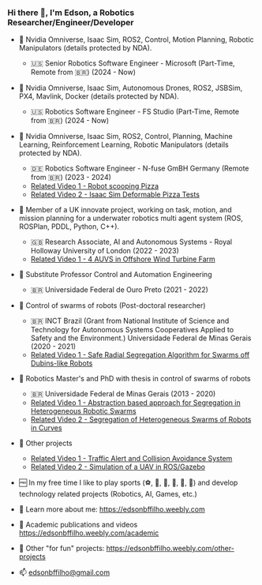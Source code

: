 ### Hi there 👋, I'm Edson, a Robotics Researcher/Engineer/Developer

- :robot: Nvidia Omniverse, Isaac Sim, ROS2, Control, Motion Planning, Robotic Manipulators (details protected by NDA).
  - :us: Senior Robotics Software Engineer - Microsoft (Part-Time, Remote from 🇧🇷) (2024 - Now)

- :robot: Nvidia Omniverse, Isaac Sim, Autonomous Drones, ROS2, JSBSim, PX4, Mavlink, Docker (details protected by NDA).
  - :us: Robotics Software Engineer - FS Studio (Part-Time, Remote from :brazil:) (2024 - Now)

- :robot: Nvidia Omniverse, Isaac Sim, ROS2, Control, Planning, Machine Learning, Reinforcement Learning, Robotic Manipulators (details protected by NDA).
  - :de: Robotics Software Engineer - N-fuse GmBH Germany (Remote from :brazil:) (2023 - 2024)
  - [Related Video 1 - Robot scooping Pizza](https://www.youtube.com/watch?v=kLMvVMQh2kI)
  - [Related Video 2 - Isaac Sim Deformable Pizza Tests](https://www.youtube.com/watch?v=xqo80AxXEqs)

- :robot: Member of a UK innovate project, working on task, motion, and mission planning for a underwater robotics multi agent system (ROS, ROSPlan, PDDL, Python, C++).
  - :uk: Research Associate, AI and Autonomous Systems - Royal Holloway University of London (2022 - 2023)
  - [Related Video 1 - 4 AUVS in Offshore Wind Turbine Farm](https://www.youtube.com/watch?v=oD5WU7dRKI8)

- :robot: Substitute Professor Control and Automation Engineering
  - :brazil: Universidade Federal de Ouro Preto (2021 - 2022)

- :robot: Control of swarms of robots (Post-doctoral researcher) 
  - :brazil: INCT Brazil (Grant from National Institute of Science and Technology for Autonomous Systems Cooperatives Applied to Safety and the Environment.) Universidade Federal de Minas Gerais (2020 - 2021)
  - [Related Video 1 - Safe Radial Segregation Algorithm for Swarms off Dubins-like Robots](https://www.youtube.com/watch?v=FILIcJzhCA4)
  
- :robot: Robotics Master's and PhD with thesis in control of swarms of robots
  - :brazil: Universidade Federal de Minas Gerais (2013 - 2020)
  - [Related Video 1 - Abstraction based approach for Segregation in Heterogeneous Robotic Swarms](https://www.youtube.com/watch?v=7HrFgdQAsmk)
  - [Related Video 2 - Segregation of Heterogeneous Swarms of Robots in Curves ](https://www.youtube.com/watch?v=JuUn4DIa0-w)
 
- :robot: Other projects
  - [Related Video 1 - Traffic Alert and Collision Avoidance System](https://www.youtube.com/watch?v=qwxTIXPNZy4)
  - [Related Video 2 - Simulation of a UAV in ROS/Gazebo](https://www.youtube.com/watch?v=5zz554kwlhc)
  
- :free: In my free time I like to play sports (:soccer:, :tennis:, :ping_pong:, :boxing_glove:, :football:, :volleyball:) and develop technology related projects (Robotics, AI, Games, etc.)

- :link: Learn more about me: https://edsonbffilho.weebly.com
- :link: Academic publications and videos https://edsonbffilho.weebly.com/academic
- :link: Other "for fun" projects: https://edsonbffilho.weebly.com/other-projects
- :mailbox: edsonbffilho@gmail.com
